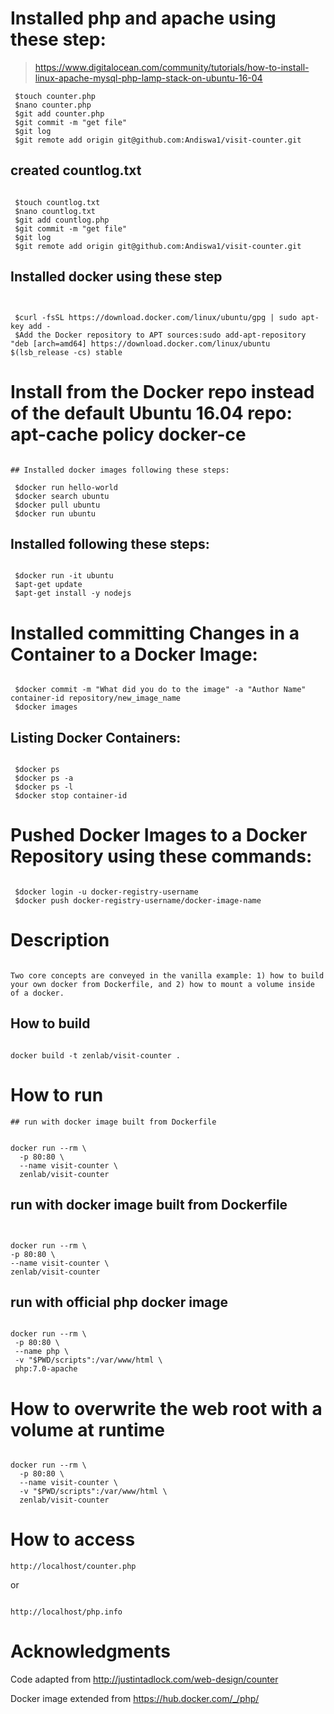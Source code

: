 # Installed php and apache using these step: 
 >https://www.digitalocean.com/community/tutorials/how-to-install-linux-apache-mysql-php-lamp-stack-on-ubuntu-16-04
 ```
  $touch counter.php
  $nano counter.php
  $git add counter.php
  $git commit -m "get file" 
  $git log
  $git remote add origin git@github.com:Andiswa1/visit-counter.git
  ```
  
 ## created countlog.txt
 ```
 
  $touch countlog.txt
  $nano countlog.txt
  $git add countlog.php
  $git commit -m "get file"
  $git log
  $git remote add origin git@github.com:Andiswa1/visit-counter.git 
  ```
  
 ## Installed docker using these step
 ```
 
 
  $curl -fsSL https://download.docker.com/linux/ubuntu/gpg | sudo apt-key add -
  $Add the Docker repository to APT sources:sudo add-apt-repository "deb [arch=amd64] https://download.docker.com/linux/ubuntu         $(lsb_release -cs) stable
  ```

# Install from the Docker repo instead of the default Ubuntu 16.04 repo: apt-cache policy docker-ce
```

## Installed docker images following these steps:

 $docker run hello-world
 $docker search ubuntu
 $docker pull ubuntu
 $docker run ubuntu
 ```
 
## Installed following these steps:
```

 $docker run -it ubuntu
 $apt-get update
 $apt-get install -y nodejs
 ```
 
# Installed committing Changes in a Container to a Docker Image:
```

 $docker commit -m "What did you do to the image" -a "Author Name" container-id repository/new_image_name
 $docker images
 ```
 
## Listing Docker Containers:
```

 $docker ps
 $docker ps -a
 $docker ps -l
 $docker stop container-id
 ```
 
# Pushed Docker Images to a Docker Repository using these commands:
```

 $docker login -u docker-registry-username
 $docker push docker-registry-username/docker-image-name
 ```
 
 # Description
 ```
 
 Two core concepts are conveyed in the vanilla example: 1) how to build your own docker from Dockerfile, and 2) how to mount a volume inside of a docker.
 ```
 
 ## How to build
 ```
 
docker build -t zenlab/visit-counter .
```

# How to run
```
## run with docker image built from Dockerfile


docker run --rm \
  -p 80:80 \
  --name visit-counter \
  zenlab/visit-counter
  ```
  
  ## run with docker image built from Dockerfile
  ```
 
  
  docker run --rm \
  -p 80:80 \
  --name visit-counter \
  zenlab/visit-counter
  ```
  
 ## run with official php docker image
 ```
  
docker run --rm \
  -p 80:80 \
  --name php \
  -v "$PWD/scripts":/var/www/html \
  php:7.0-apache
  ```
  
  
# How to overwrite the web root with a volume at runtime
```

docker run --rm \
  -p 80:80 \
  --name visit-counter \
  -v "$PWD/scripts":/var/www/html \
  zenlab/visit-counter
  ```
  
 # How to access
 ```
 http://localhost/counter.php
 ```
 
 or
 ```

 http://localhost/php.info
 ```
 
 # Acknowledgments
 
 Code adapted from http://justintadlock.com/web-design/counter
 
 Docker image extended from https://hub.docker.com/_/php/
 ```
 
